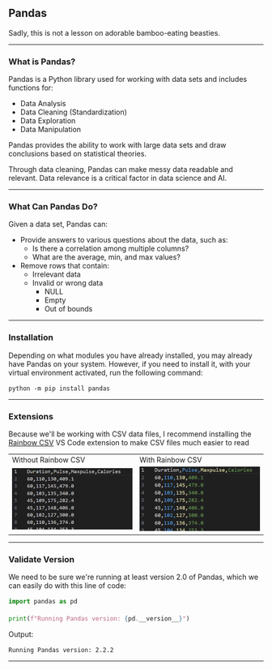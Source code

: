 ## Pandas

Sadly, this is not a lesson on adorable bamboo-eating beasties.

---

### What is Pandas?

Pandas is a Python library used for working with data sets and includes
functions for:

* Data Analysis
* Data Cleaning (Standardization)
* Data Exploration
* Data Manipulation

Pandas provides the ability to work with large data sets and draw 
conclusions based on statistical theories.

Through data cleaning, Pandas can make messy data readable and relevant.
Data relevance is a critical factor in data science and AI.

---

### What Can Pandas Do?

Given a data set, Pandas can:

* Provide answers to various questions about the data, such as:
    * Is there a correlation among multiple columns?
    * What are the average, min, and max values?
* Remove rows that contain:
    * Irrelevant data
    * Invalid or wrong data
        * NULL
        * Empty
        * Out of bounds

---

### Installation

Depending on what modules you have already installed, you may already have
Pandas on your system. However, if you need to install it, with your
virtual environment activated, run the following command:

```
python -m pip install pandas
```

---

### Extensions

Because we'll be working with CSV data files, I recommend installing the
[Rainbow CSV](https://marketplace.visualstudio.com/items?itemName=mechatroner.rainbow-csv)
VS Code extension to make CSV files much easier to read

|||
|-|-|
|Without Rainbow CSV|With Rainbow CSV|
|<img src="./images/plain.png" style="width:250px">|<img src="./images/rainbow.png" style="width:250px">|

---

### Validate Version

We need to be sure we're running at least version 2.0 of Pandas, which we 
can easily do with this line of code:

```python
import pandas as pd

print(f"Running Pandas version: {pd.__version__}")
```

Output:

```
Running Pandas version: 2.2.2
```

---
